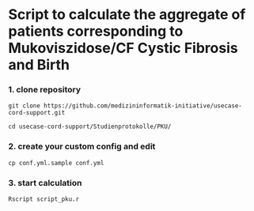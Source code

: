 # Script to calculate the aggregate of patients corresponding to Mukoviszidose/CF Cystic Fibrosis and Birth


### 1. clone repository

```
git clone https://github.com/medizininformatik-initiative/usecase-cord-support.git

cd usecase-cord-support/Studienprotokolle/PKU/
```

### 2. create your custom config and edit
```
cp conf.yml.sample conf.yml
```



### 3. start calculation
```
Rscript script_pku.r
```